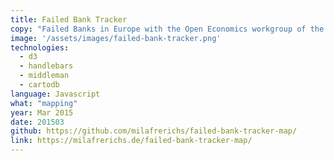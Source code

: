 ```yaml
---
title: Failed Bank Tracker
copy: "Failed Banks in Europe with the Open Economics workgroup of the Open Knowledge Foundation"
image: '/assets/images/failed-bank-tracker.png'
technologies:
  - d3
  - handlebars
  - middleman
  - cartodb
language: Javascript
what: "mapping"
year: Mar 2015
date: 201503
github: https://github.com/milafrerichs/failed-bank-tracker-map/
link: https://milafrerichs.de/failed-bank-tracker-map/
---
```


